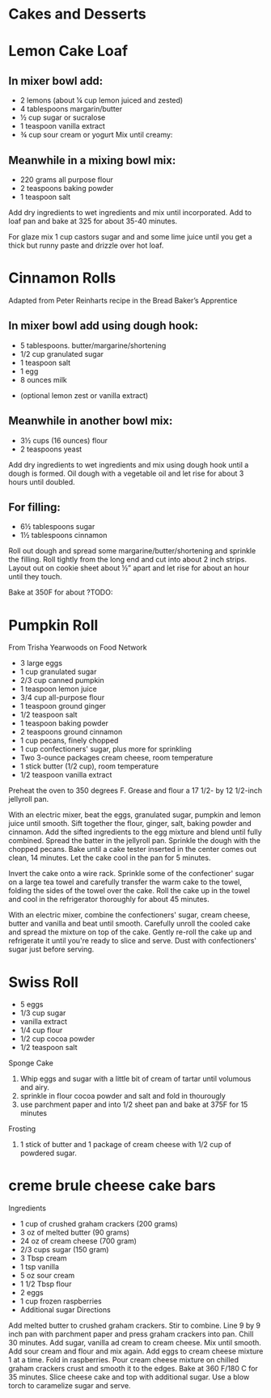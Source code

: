 # Cakes and Desserts
# Lemon Cake Loaf
## In mixer bowl add:

* 2 lemons (about ¼ cup lemon juiced and zested)
* 4 tablespoons margarin/butter
* ½ cup sugar or sucralose
* 1 teaspoon vanilla extract
* ¾ cup sour cream or yogurt
Mix until creamy:

## Meanwhile in a mixing bowl mix:

* 220 grams all purpose flour
* 2 teaspoons baking powder
* 1 teaspoon salt

Add dry ingredients to wet ingredients and mix until incorporated.
Add to loaf pan and bake at 325 for about 35-40 minutes.

For glaze mix 1 cup castors sugar and and some lime juice until you get a thick but runny paste and drizzle over hot loaf.


# Cinnamon Rolls

Adapted from Peter Reinharts recipe in the Bread Baker’s Apprentice

## In mixer bowl add using dough hook:

* 5 tablespoons. butter/margarine/shortening
* 1/2 cup granulated sugar
* 1 teaspoon salt
* 1 egg
* 8 ounces milk

- (optional lemon zest or vanilla extract)
## Meanwhile in another bowl mix:

* 3½ cups (16 ounces) flour
* 2 teaspoons yeast

Add dry ingredients to wet ingredients and mix using dough hook until a dough is formed.
Oil dough with a vegetable oil and let rise for about 3 hours until doubled.

## For filling:

* 6½ tablespoons sugar
* 1½ tablespoons cinnamon

Roll out dough and spread some margarine/butter/shortening and sprinkle the filling.
Roll tightly from the long end and cut into about 2 inch strips. Layout out on cookie sheet about ½” apart and let rise for about an hour until they touch.

Bake at 350F for about ?TODO:



# Pumpkin Roll

From Trisha Yearwoods on Food Network

* 3 large eggs
* 1 cup granulated sugar
* 2/3 cup canned pumpkin
* 1 teaspoon lemon juice
* 3/4 cup all-purpose flour
* 1 teaspoon ground ginger
* 1/2 teaspoon salt
* 1 teaspoon baking powder
* 2 teaspoons ground cinnamon
* 1 cup pecans, finely chopped
* 1 cup confectioners' sugar, plus more for sprinkling
* Two 3-ounce packages cream cheese, room temperature
* 1 stick butter (1/2 cup), room temperature
* 1/2 teaspoon vanilla extract

Preheat the oven to 350 degrees F. Grease and flour a 17 1/2- by 12 1/2-inch jellyroll pan.

With an electric mixer, beat the eggs, granulated sugar, pumpkin and lemon juice until smooth. Sift together the flour, ginger, salt, baking powder and cinnamon. Add the sifted ingredients to the egg mixture and blend until fully combined. Spread the batter in the jellyroll pan. Sprinkle the dough with the chopped pecans. Bake until a cake tester inserted in the center comes out clean, 14 minutes. Let the cake cool in the pan for 5 minutes.

Invert the cake onto a wire rack. Sprinkle some of the confectioner' sugar on a large tea towel and carefully transfer the warm cake to the towel, folding the sides of the towel over the cake. Roll the cake up in the towel and cool in the refrigerator thoroughly for about 45 minutes.

With an electric mixer, combine the confectioners' sugar, cream cheese, butter and vanilla and beat until smooth. Carefully unroll the cooled cake and spread the mixture on top of the cake. Gently re-roll the cake up and refrigerate it until you're ready to slice and serve. Dust with confectioners' sugar just before serving.


# Swiss Roll

* 5 eggs
* 1/3 cup sugar
* vanilla extract
* 1/4 cup flour
* 1/2 cup cocoa powder
* 1/2 teaspoon salt

Sponge Cake

1. Whip eggs and sugar with a little bit of cream of tartar until volumous and airy.
2. sprinkle in flour cocoa powder and salt and fold in thourougly
3. use parchment paper and into 1/2 sheet pan and bake at 375F for 15 minutes

Frosting

1. 1 stick of butter and 1 package of cream cheese with 1/2 cup of powdered sugar.

# creme brule cheese cake bars

Ingredients

* 1 cup of crushed graham crackers (200 grams)
* 3 oz of melted butter (90 grams)
* 24 oz of cream cheese (700 gram)
* 2/3 cups sugar (150 gram)
* 3 Tbsp cream
* 1 tsp vanilla
* 5 oz sour cream
* 1 1/2 Tbsp flour
* 2 eggs
* 1 cup frozen raspberries
* Additional sugar
Directions

Add melted butter to crushed graham crackers. Stir to combine. Line 9 by 9 inch pan with parchment paper and press graham crackers into pan. Chill 30 minutes.
Add sugar, vanilla ad cream to cream cheese. Mix until smooth. Add sour cream and flour and mix again.
Add eggs to cream cheese mixture 1 at a time. Fold in raspberries.
Pour cream cheese mixture on chilled graham crackers crust and smooth it to the edges.
Bake at 360 F/180 C for 35 minutes.
Slice cheese cake and top with additional sugar. Use a blow torch to caramelize sugar and serve.
